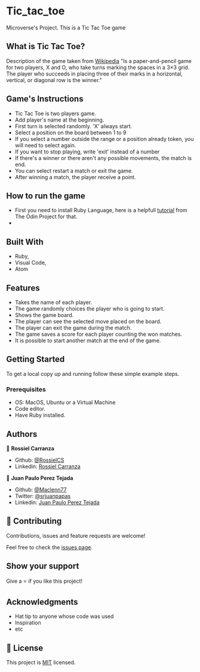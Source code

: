 # Tic_tac_toe
Microverse's Project. This is a Tic Tac Toe game


## What is Tic Tac Toe?

Description of the game taken from [Wikipedia](https://en.wikipedia.org/wiki/Tic-tac-toe)
"Is a paper-and-pencil game for two players, X and O, who take turns marking the spaces in a 3×3 grid. 
The player who succeeds in placing three of their marks in a horizontal, vertical, or diagonal row is the winner."


## Game's Instructions

- Tic Tac Toe is two players game.
- Add player's name at the beginning.
- First turn is selected randomly. 'X' always start.
- Select a position on the board between 1 to 9
- If you select a number outside the range or a position already token, you will
need to select again.
- If you want to stop playing, write 'exit' instead of a number
- If there's a winner or there aren't any possible movements, the match is end.
- You can select restart a match or exit the game.
- After winning a match, the player receive a point.

## How to run the game

- First you need to install Ruby Language, here is a helpfull [tutorial](https://www.theodinproject.com/courses/ruby-programming/lessons/installing-ruby-ruby-programming) from The Odin Project for that.
- 

## Built With

- Ruby,
- Visual Code,
- Atom

## Features
- Takes the name of each player.
- The game randomly choices the player who is going to start.
- Shows the game board.
- The player can see the selected move placed on the board.
- The player can exit the game during the match.
- The game saves a score for each player counting the won matches.
- It is possible to start another match at the end of the game.

## Getting Started

To get a local copy up and running follow these simple example steps.

### Prerequisites
- OS: MacOS, Ubuntu or a Virtual Machine
- Code editor.
- Have Ruby installed.

## Authors

👤 **Rossiel Carranza**

- Github: [@RossielCS](https://github.com/RossielCS)
- Linkedin: [Rossiel Carranza](https://www.linkedin.com/in/rossiel-carranza-1666b11a1/)

👤 **Juan Paulo Perez Tejada**

- Github: [@Maclenn77](https://github.com/Maclenn77)
- Twitter: [@srjuanpapas](https://twitter.com/srjuanpapas)
- Linkedin: [Juan Paulo Perez Tejada](https://mx.linkedin.com/in/juanpaulopereztejada)

## 🤝 Contributing

Contributions, issues and feature requests are welcome!

Feel free to check the [issues page](issues/).

## Show your support

Give a ⭐️ if you like this project!

## Acknowledgments

- Hat tip to anyone whose code was used
- Inspiration
- etc

## 📝 License

This project is [MIT](lic.url) licensed.
